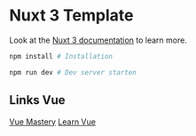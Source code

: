 # Nuxt 3 Template

Look at the [Nuxt 3 documentation](https://nuxt.com/docs/getting-started/introduction) to learn more.

```sh
npm install # Installation

npm run dev # Dev server starten
```

## Links Vue

[Vue Mastery](https://www.youtube.com/@VueMastery)
[Learn Vue](https://www.youtube.com/@LearnVue)

